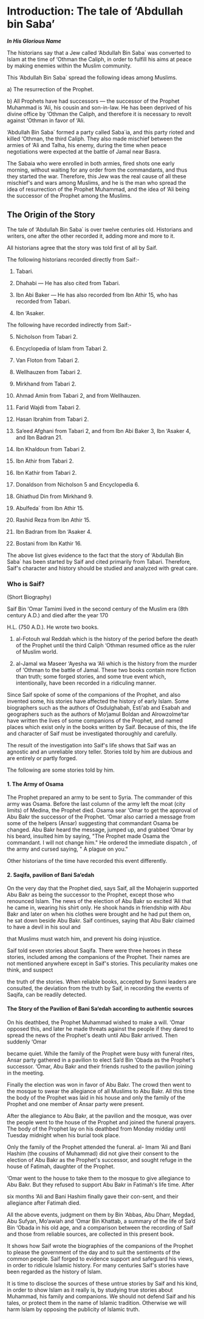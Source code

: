 Introduction: The tale of ‘Abdullah bin Saba’
=============================================

***In His Glorious Name***

The historians say that a Jew called ‘Abdullah Bin Saba΄ was converted
to Islam at the time of ‘Othman the Caliph, in order to fulfill his aims
at peace by making enemies within the Muslim community.

This ‘Abdullah Bin Saba΄ spread the following ideas among Muslims.

a) The resurrection of the Prophet.

b) All Prophets have had successors — the successor of the Prophet
Muhammad is ‘Ali, his cousin and son-in-law. He has been deprived of his
divine office by ‘Othman the Caliph, and therefore it is necessary to
revolt against ‘Othman in favor of ‘Ali.

‘Abdullah Bin Saba΄ formed a party called Saba΄ia, and this party rioted
and killed ‘Othman, the third Caliph. They also made mischief between
the armies of ‘Ali and Talha, his enemy, during the time when peace
negotiations were expected at the battle of Jamal near Basra.

The Sabaia who were enrolled in both armies, fired shots one early
morning, without waiting for any order from the commandants, and thus
they started the war. Therefore, this Jew was the real cause of all
these mischief's and wars among Muslims, and he is the man who spread
the idea of resurrection of the Prophet Muhammad, and the idea of ‘Ali
being the successor of the Prophet among the Muslims.

The Origin of the Story
-----------------------

The tale of ‘Abdullah Bin Saba΄ is over twelve centuries old. Historians
and writers, one after the other recorded it, adding more and more to
it.

All historians agree that the story was told first of all by Saif.

The following historians recorded directly from Saif:-

1) Tabari.

2) Dhahabi — He has also cited from Tabari.

3) Ibn Abi Baker — He has also recorded from Ibn Athir 15, who has
recorded from Tabari.

4) Ibn ‘Asaker.

The following have recorded indirectly from Saif:-

5) Nicholson from Tabari 2.

6) Encyclopedia of Islam from Tabari 2.

7) Van Floton from Tabari 2.

8) Wellhauzen from Tabari 2.

9) Mirkhand from Tabari 2.

10) Ahmad Amin from Tabari 2, and from Wellhauzen.

11) Farid Wajdi from Tabari 2.

12) Hasan Ibrahim from Tabari 2.

13) Sa‘eed Afghani from Tabari 2, and from Ibn Abi Baker 3, Ibn ‘Asaker
4, and Ibn Badran 21.

14) Ibn Khaldoun from Tabari 2.

15) Ibn Athir from Tabari 2.

16) Ibn Kathir from Tabari 2.

17) Donaldson from Nicholson 5 and Encyclopedia 6.

18) Ghiathud Din from Mirkhand 9.

19) Abulfeda΄ from Ibn Athir 15.

20) Rashid Reza from Ibn Athir 15.

21) Ibn Badran from Ibn ‘Asaker 4.

22) Bostani from Ibn Kathir 16.

The above list gives evidence to the fact that the story of ‘Abdullah
Bin Saba΄ has been started by Saif and cited primarily from Tabari.
Therefore, Saif's character and history should be studied and analyzed
with great care.

### Who is Saif?

(Short Biography)

Saif Bin ‘Omar Tamimi lived in the second century of the Muslim era (8th
century A.D.) and died after the year 170

H.L. (750 A.D.). He wrote two books.

1. al-Fotouh wal Reddah which is the history of the period before the
death of the Prophet until the third Caliph ‘Othman resumed office as
the ruler of Muslim world.

2. al-Jamal wa Maseer ‘Ayesha wa ‘Ali which is the history from the
murder of ‘Othman to the battle of Jamal. These two books contain more
fiction than truth; some forged stories, and some true event which,
intentionally, have been recorded in a ridiculing manner.

Since Saif spoke of some of the companions of the Prophet, and also
invented some, his stories have affected the history of early Islam.
Some biographers such as the authors of Osdulghabah, Esti‘ab and Esabah
and geographers such as the authors of Mo‘jamul Boldan and
Alrowzolme‘tar have written the lives of some companions of the Prophet,
and named places which exist only in the books written by Saif. Because
of this, the life and character of Saif must be investigated thoroughly
and carefully.

The result of the investigation into Saif's life shows that Saif was an
agnostic and an unreliable story teller. Stories told by him are dubious
and are entirely or partly forged.

The following are some stories told by him.

#### 1. The Army of Osama

The Prophet prepared an army to be sent to Syria. The commander of this
army was Osama. Before the last column of the army left the moat (city
limits) of Medina, the Prophet died. Osama sear ‘Omar to get the
approval of Abu Bakr the successor of the Prophet. ‘Omar also carried a
message from some of the helpers (Ansar) suggesting that commandant
Osama be changed. Abu Bakr heard the message, jumped up, and grabbed
‘Omar by his beard, insulted him by saying, "The Prophet made Osama the
commandant. I will not change him." He ordered the immediate dispatch ,
of the army and cursed saying, " A plague on you."

Other historians of the time have recorded this event differently.

#### 2. Saqifa, pavilion of Bani Sa‘edah

On the very day that the Prophet died, says Saif, all the Mohajerin
supported Abu Bakr as being the successor to the Prophet, except those
who renounced Islam. The news of the election of Abu Bakr so excited
‘Ali that he came in, wearing his shirt only. He shook hands in
friendship with Abu Bakr and later on when his clothes were brought and
he had put them on, he sat down beside Abu Bakr. Saif continues, saying
that Abu Bakr claimed to have a devil in his soul and

that Muslims must watch him, and prevent his doing injustice.

Saif told seven stories about Saqifa. There were three heroes in these
stories, included among the companions of the Prophet. Their names are
not mentioned anywhere except in Saif's stories. This peculiarity makes
one think, and suspect

the truth of the stories. When reliable books, accepted by Sunni leaders
are consulted, the deviation from the truth by Saif, in recording the
events of Saqifa, can be readily detected.

#### The Story of the Pavilion of Bani Sa‘edah according to authentic sources

On his deathbed, the Prophet Muhammad wished to make a will. ‘Omar
opposed this, and later he made threats against the people if they dared
to spread the news of the Prophet's death until Abu Bakr arrived. Then
suddenly ‘Omar

became quiet. While the family of the Prophet were busy with funeral
rites, Ansar party gathered in a pavilion to elect Sa‘d Bin ‘Obada as
the Prophet's successor. ‘Omar, Abu Bakr and their friends rushed to the
pavilion joining in the meeting.

Finally the election was won in favor of Abu Bakr. The crowd then went
to the mosque to swear the allegiance of all Muslims to Abu Bakr. All
this time the body of the Prophet was laid in his house and only the
family of the Prophet and one member of Ansar party were present.

After the allegiance to Abu Bakr, at the pavilion and the mosque, was
over the people went to the house of the Prophet and joined the funeral
prayers. The body of the Prophet lay on his deathbed from Monday midday
until Tuesday midnight when his burial took place.

Only the family of the Prophet attended the funeral. al- Imam ‘Ali and
Bani Hashim (the cousins of Muhammad) did not give their consent to the
election of Abu Bakr as the Prophet's successor, and sought refuge in
the house of Fatimah, daughter of the Prophet.

‘Omar went to the house to take them to the mosque to give allegiance to
Abu Bakr. But they refused to support Abu Bakr in Fatimah's life time.
After

six months ‘Ali and Bani Hashim finally gave their con-sent, and their
allegiance after Fatimah died.

All the above events, judgment on them by Bin ‘Abbas, Abu Dharr, Megdad,
Abu Sufyan, Mo‘awiah and ‘Omar Bin Khattab, a summary of the life of
Sa‘d Bin ‘Obada in his old age, and a comparison between the recording
of Saif and those from reliable sources, are collected in this present
book.

It shows how Saif wrote the biographies of the companions of the Prophet
to please the government of the day and to suit the sentiments of the
common people. Saif forged to evidence support and safeguard his views,
in order to ridicule Islamic history. For many centuries Saif's stories
have been regarded as the history of Islam.

It is time to disclose the sources of these untrue stories by Saif and
his kind, in order to show Islam as it really is, by studying true
stories about Muhammad, his family and companions. We should not defend
Saif and his tales, or protect them in the name of Islamic tradition.
Otherwise we will harm Islam by opposing the publicity of Islamic truth.


